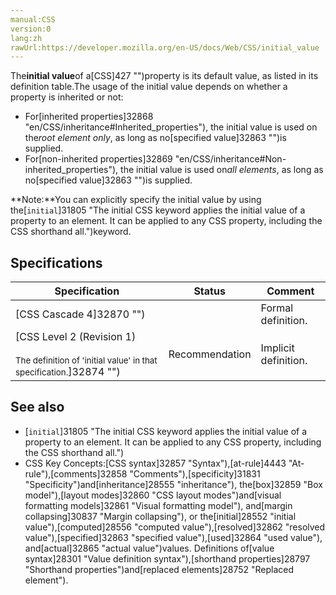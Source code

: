 ```yaml
---
manual:CSS
version:0
lang:zh
rawUrl:https://developer.mozilla.org/en-US/docs/Web/CSS/initial_value
---
```







The**initial value**of a[CSS]427 "")property is its default value, as listed in its definition table.The usage of the initial value depends on whether a property is inherited or not:


* For[inherited properties]32868 "en/CSS/inheritance#Inherited_properties"), the initial value is used on the*root element only*, as long as no[specified value]32863 "")is supplied.
* For[non-inherited properties]32869 "en/CSS/inheritance#Non-inherited_properties"), the initial value is used on*all elements*, as long as no[specified value]32863 "")is supplied.


**Note:**You can explicitly specify the initial value by using the[`initial`]31805 "The initial CSS keyword applies the initial value of a property to an element. It can be applied to any CSS property, including the CSS shorthand all.")keyword.



## Specifications<a name="Specifications"></a>

Specification | Status | Comment 
 ---  |  ---  |  ---  | 
[CSS Cascade 4]32870 "") |  | Formal definition. 
[CSS Level 2 (Revision 1)<br></br><small>The definition of &#39;initial value&#39; in that specification.</small>]32874 "") | Recommendation | Implicit definition. 


## See also<a name="See_also"></a>

* [`initial`]31805 "The initial CSS keyword applies the initial value of a property to an element. It can be applied to any CSS property, including the CSS shorthand all.")
* CSS Key Concepts:[CSS syntax]32857 "Syntax"),[at-rule]4443 "At-rule"),[comments]32858 "Comments"),[specificity]31831 "Specificity")and[inheritance]28555 "inheritance"), the[box]32859 "Box model"),[layout modes]32860 "CSS layout modes")and[visual formatting models]32861 "Visual formatting model"), and[margin collapsing]30837 "Margin collapsing"), or the[initial]28552 "initial value"),[computed]28556 "computed value"),[resolved]32862 "resolved value"),[specified]32863 "specified value"),[used]32864 "used value"), and[actual]32865 "actual value")values. Definitions of[value syntax]28301 "Value definition syntax"),[shorthand properties]28797 "Shorthand properties")and[replaced elements]28752 "Replaced element").



